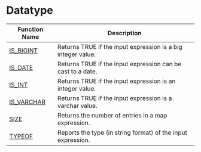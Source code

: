 # Datatype

| Function Name                 | Description                                                  |
| ----------------------------- | ------------------------------------------------------------ |
| [IS\_BIGINT](is\_bigint.md)   | Returns TRUE if the input expression is a big integer value. |
| [IS\_DATE](is\_date.md)       | Returns TRUE if the input expression can be cast to a date.  |
| [IS\_INT](is\_int.md)         | Returns TRUE if the input expression is an integer value.    |
| [IS\_VARCHAR](is\_varchar.md) | Returns TRUE if the input expression is a varchar value.     |
| [SIZE](size.md)               | Returns the number of entries in a map expression.           |
| [TYPEOF](typeof.md)           | Reports the type (in string format) of the input expression. |
